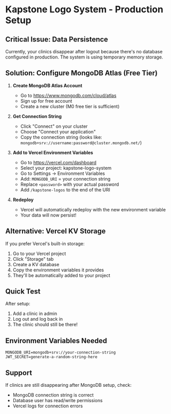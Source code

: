 # Kapstone Logo System - Production Setup

## Critical Issue: Data Persistence

Currently, your clinics disappear after logout because there's no database configured in production. The system is using temporary memory storage.

## Solution: Configure MongoDB Atlas (Free Tier)

1. **Create MongoDB Atlas Account**
   - Go to https://www.mongodb.com/cloud/atlas
   - Sign up for free account
   - Create a new cluster (M0 free tier is sufficient)

2. **Get Connection String**
   - Click "Connect" on your cluster
   - Choose "Connect your application"
   - Copy the connection string (looks like: `mongodb+srv://username:password@cluster.mongodb.net/`)

3. **Add to Vercel Environment Variables**
   - Go to https://vercel.com/dashboard
   - Select your project: kapstone-logo-system
   - Go to Settings → Environment Variables
   - Add: `MONGODB_URI` = your connection string
   - Replace `<password>` with your actual password
   - Add `/kapstone-logos` to the end of the URI

4. **Redeploy**
   - Vercel will automatically redeploy with the new environment variable
   - Your data will now persist!

## Alternative: Vercel KV Storage

If you prefer Vercel's built-in storage:

1. Go to your Vercel project
2. Click "Storage" tab
3. Create a KV database
4. Copy the environment variables it provides
5. They'll be automatically added to your project

## Quick Test

After setup:
1. Add a clinic in admin
2. Log out and log back in
3. The clinic should still be there!

## Environment Variables Needed

```
MONGODB_URI=mongodb+srv://your-connection-string
JWT_SECRET=generate-a-random-string-here
```

## Support

If clinics are still disappearing after MongoDB setup, check:
- MongoDB connection string is correct
- Database user has read/write permissions
- Vercel logs for connection errors